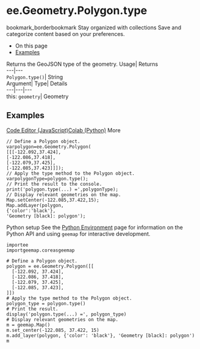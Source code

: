  
#  ee.Geometry.Polygon.type 
bookmark_borderbookmark Stay organized with collections  Save and categorize content based on your preferences.
  * On this page
  * [Examples](https://developers.google.com/earth-engine/apidocs/ee-geometry-polygon-type#examples)


Returns the GeoJSON type of the geometry. 
Usage| Returns  
---|---  
`Polygon.type()`| String  
Argument| Type| Details  
---|---|---  
this: `geometry`| Geometry  
## Examples
[Code Editor (JavaScript)](https://developers.google.com/earth-engine/apidocs/ee-geometry-polygon-type#code-editor-javascript-sample)[Colab (Python)](https://developers.google.com/earth-engine/apidocs/ee-geometry-polygon-type#colab-python-sample) More
```
// Define a Polygon object.
varpolygon=ee.Geometry.Polygon(
[[[-122.092,37.424],
[-122.086,37.418],
[-122.079,37.425],
[-122.085,37.423]]]);
// Apply the type method to the Polygon object.
varpolygonType=polygon.type();
// Print the result to the console.
print('polygon.type(...) =',polygonType);
// Display relevant geometries on the map.
Map.setCenter(-122.085,37.422,15);
Map.addLayer(polygon,
{'color':'black'},
'Geometry [black]: polygon');
```
Python setup
See the [ Python Environment](https://developers.google.com/earth-engine/guides/python_install) page for information on the Python API and using `geemap` for interactive development.
```
importee
importgeemap.coreasgeemap
```
```
# Define a Polygon object.
polygon = ee.Geometry.Polygon([[
  [-122.092, 37.424],
  [-122.086, 37.418],
  [-122.079, 37.425],
  [-122.085, 37.423],
]])
# Apply the type method to the Polygon object.
polygon_type = polygon.type()
# Print the result.
display('polygon.type(...) =', polygon_type)
# Display relevant geometries on the map.
m = geemap.Map()
m.set_center(-122.085, 37.422, 15)
m.add_layer(polygon, {'color': 'black'}, 'Geometry [black]: polygon')
m
```

